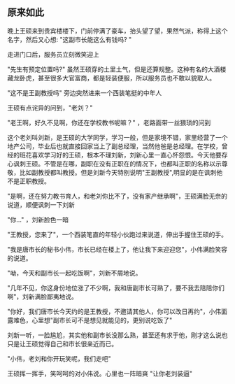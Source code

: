## 原来如此

晚上王硕来到贵宾楼楼下，门前停满了豪车，抬头望了望，果然气派，称得上这个名字，然后又心想: "这副市长能这么有钱吗? "

走进门口后，服务员立刻微笑迎上

"先生有预定位置吗?" 虽然王硕穿的土里土气，但是还算规整。这种有名的大酒楼藏龙卧虎，甚至很多大官富商，都是轻装便服，所以服务员也不敢以貌取人。

"这不是王副教授吗" 旁边突然进来一个西装笔挺的中年人

王硕有点诧异的问到，"老刘？" 

"老王啊，好久不见啊，你还在学校教书呢嘛？" ，老路面带一丝猥琐的问到

这个老刘叫刘新，是王硕的大学同学，学习一般，但是家境不错，家里经营了一个地产公司，毕业后也就直接回家当上了副总经理，当然他爸是总经理。在学校，曾经的班花喜欢学习好的王硕，根本不理刘新，刘新心里一直心怀怨恨。今天他要存心讽刺王硕。不管是在哪，副职在没有正职在的情况下，也都叫正职的名称以示尊敬，比如副教授都叫教授。但是刘新今天特别说明"王副教授",明显的是在讽刺他不是正职教授。

"是啊，还在努力教书育人，和老刘你比不了，没有家产继承啊"，王硕满脸无奈的说道，顺便讽刺一下刘新

"你..." ，刘新脸色一暗 

"王教授，您来了"，一个西装笔直的年轻小伙跑过来说道，伸出手握住王硕的手。

"我是唐市长的秘书小伟，市长已经在楼上了，他让我下来迎迎您"，小伟满脸笑容的说道。

"呦，今天和副市长一起吃饭啊"，刘新不屑地说。

"几年不见，你这身份地位涨了不少啊，我和唐副市长可熟了，要不我去陪陪你们啊"，刘新满脸鄙夷地说。

"你好，我们唐市长今天约的是王教授，不邀请其他人，你可以改日再约"，小伟面露难色，心里想"副市长可不是想见就能见的，更别说吃饭了"

刘新一听，一脸尴尬，其实他和副市长没那么熟，甚至还有求于他，刚才这么说也只是让王硕觉得自己和市长很亲近而已。

"小伟，老刘和你开玩笑呢，我们走吧" 

王硕挥一挥手，笑呵呵的对小伟说。心里也一阵暗爽 "让你老刘装逼"